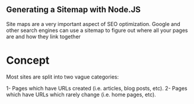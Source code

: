 ## Generating a Sitemap with Node.JS
Site maps are a very important aspect of SEO optimization. Google and other search engines can use a sitemap to figure out where all your pages are and how they link together

# Concept
Most sites are split into two vague categories:

 1- Pages which have URLs created (i.e. articles, blog posts, etc).
 2- Pages which have URLs which rarely change (i.e. home pages, etc).
